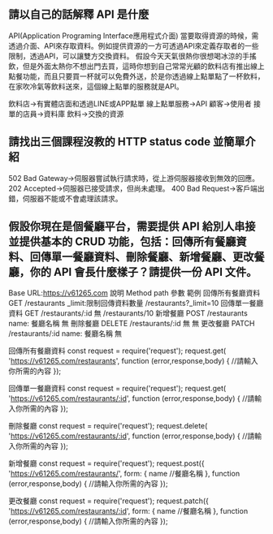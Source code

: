 ## 請以自己的話解釋 API 是什麼
API(Application Programing Interface應用程式介面)
當要取得資源的時候，需透過介面、API來存取資料。例如提供資源的一方可透過API來定義存取者的一些限制，透過API，可以讓雙方交換資料。
假設今天天氣很熱你很想喝冰涼的手搖飲，但是外面太熱你不想出門去買，這時你想到自己常常光顧的飲料店有推出線上點餐功能，而且只要買一杯就可以免費外送，於是你透過線上點單點了一杯飲料，在家吹冷氣等飲料送來，這個線上點單的服務就是API。

飲料店→有實體店面和透過LINE或APP點單
線上點單服務→API
顧客→使用者
接單的店員→資料庫
飲料→交換的資源



## 請找出三個課程沒教的 HTTP status code 並簡單介紹
502 Bad Gateway→伺服器嘗試執行請求時，從上游伺服器接收到無效的回應。
202 Accepted→伺服器已接受請求，但尚未處理。
400 Bad Request→客戶端出錯，伺服器不能或不會處理該請求。


## 假設你現在是個餐廳平台，需要提供 API 給別人串接並提供基本的 CRUD 功能，包括：回傳所有餐廳資料、回傳單一餐廳資料、刪除餐廳、新增餐廳、更改餐廳，你的 API 會長什麼樣子？請提供一份 API 文件。

Base URL:https://v61265.com
  說明	        Method	  path	              參數	                  範例
回傳所有餐廳資料	GET	    /restaurants	 _limit:限制回傳資料數量	 /restaurants?_limit=10
回傳單一餐廳資料	GET	   /restaurants/:id	       無	            /restaurants/10
新增餐廳	      POST	  /restaurants	       name: 餐廳名稱             無
刪除餐廳	     DELETE	  /restaurants/:id	       無	                 無
更改餐廳	     PATCH	  /restaurants/:id	    name: 餐廳名稱           無

回傳所有餐廳資料
const request = require('request');
request.get(
  'https://v61265.com/restaurants',
  function (error,response,body) {
  //請輸入你所需的內容
  });
  
回傳單一餐廳資料
const request = require('request');
request.get(
  'https://v61265.com/restaurants/:id',
  function (error,response,body) {
  //請輸入你所需的內容
  });

刪除餐廳
const request = require('request');
request.delete(
  'https://v61265.com/restaurants/:id',
  function (error,response,body) {
  //請輸入你所需的內容
  });

新增餐廳
const request = require('request');
request.post({
  'https://v61265.com/restaurants/',
  form: {
    name //餐廳名稱
  },
  function (error,response,body) {
  //請輸入你所需的內容
  });

更改餐廳
const request = require('request');
request.patch({
  'https://v61265.com/restaurants/:id',
  form: {
    name //餐廳名稱
  },
  function (error,response,body) {
  //請輸入你所需的內容
  });
